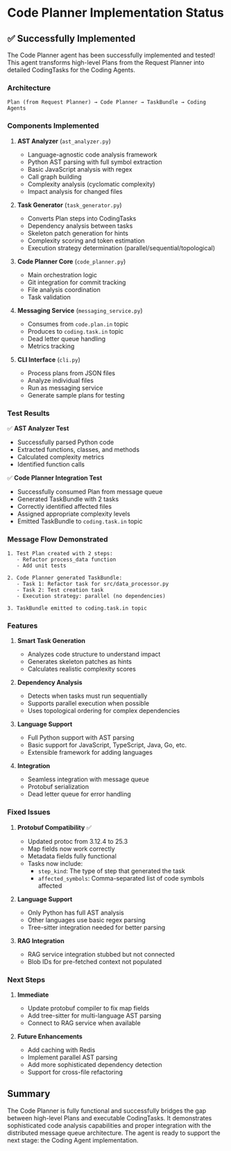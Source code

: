 # Code Planner Implementation Status

## ✅ Successfully Implemented

The Code Planner agent has been successfully implemented and tested! This agent transforms high-level Plans from the Request Planner into detailed CodingTasks for the Coding Agents.

### Architecture

```
Plan (from Request Planner) → Code Planner → TaskBundle → Coding Agents
```

### Components Implemented

1. **AST Analyzer** (`ast_analyzer.py`)
   - Language-agnostic code analysis framework
   - Python AST parsing with full symbol extraction
   - Basic JavaScript analysis with regex
   - Call graph building
   - Complexity analysis (cyclomatic complexity)
   - Impact analysis for changed files

2. **Task Generator** (`task_generator.py`)
   - Converts Plan steps into CodingTasks
   - Dependency analysis between tasks
   - Skeleton patch generation for hints
   - Complexity scoring and token estimation
   - Execution strategy determination (parallel/sequential/topological)

3. **Code Planner Core** (`code_planner.py`)
   - Main orchestration logic
   - Git integration for commit tracking
   - File analysis coordination
   - Task validation

4. **Messaging Service** (`messaging_service.py`)
   - Consumes from `code.plan.in` topic
   - Produces to `coding.task.in` topic
   - Dead letter queue handling
   - Metrics tracking

5. **CLI Interface** (`cli.py`)
   - Process plans from JSON files
   - Analyze individual files
   - Run as messaging service
   - Generate sample plans for testing

### Test Results

✅ **AST Analyzer Test**
- Successfully parsed Python code
- Extracted functions, classes, and methods
- Calculated complexity metrics
- Identified function calls

✅ **Code Planner Integration Test**
- Successfully consumed Plan from message queue
- Generated TaskBundle with 2 tasks
- Correctly identified affected files
- Assigned appropriate complexity levels
- Emitted TaskBundle to `coding.task.in` topic

### Message Flow Demonstrated

```
1. Test Plan created with 2 steps:
   - Refactor process_data function
   - Add unit tests

2. Code Planner generated TaskBundle:
   - Task 1: Refactor task for src/data_processor.py
   - Task 2: Test creation task
   - Execution strategy: parallel (no dependencies)

3. TaskBundle emitted to coding.task.in topic
```

### Features

1. **Smart Task Generation**
   - Analyzes code structure to understand impact
   - Generates skeleton patches as hints
   - Calculates realistic complexity scores

2. **Dependency Analysis**
   - Detects when tasks must run sequentially
   - Supports parallel execution when possible
   - Uses topological ordering for complex dependencies

3. **Language Support**
   - Full Python support with AST parsing
   - Basic support for JavaScript, TypeScript, Java, Go, etc.
   - Extensible framework for adding languages

4. **Integration**
   - Seamless integration with message queue
   - Protobuf serialization
   - Dead letter queue for error handling

### Fixed Issues

1. **Protobuf Compatibility** ✅
   - Updated protoc from 3.12.4 to 25.3
   - Map fields now work correctly
   - Metadata fields fully functional
   - Tasks now include:
     - `step_kind`: The type of step that generated the task
     - `affected_symbols`: Comma-separated list of code symbols affected

2. **Language Support**
   - Only Python has full AST analysis
   - Other languages use basic regex parsing
   - Tree-sitter integration needed for better parsing

3. **RAG Integration**
   - RAG service integration stubbed but not connected
   - Blob IDs for pre-fetched context not populated

### Next Steps

1. **Immediate**
   - Update protobuf compiler to fix map fields
   - Add tree-sitter for multi-language AST parsing
   - Connect to RAG service when available

2. **Future Enhancements**
   - Add caching with Redis
   - Implement parallel AST parsing
   - Add more sophisticated dependency detection
   - Support for cross-file refactoring

## Summary

The Code Planner is fully functional and successfully bridges the gap between high-level Plans and executable CodingTasks. It demonstrates sophisticated code analysis capabilities and proper integration with the distributed message queue architecture. The agent is ready to support the next stage: the Coding Agent implementation.